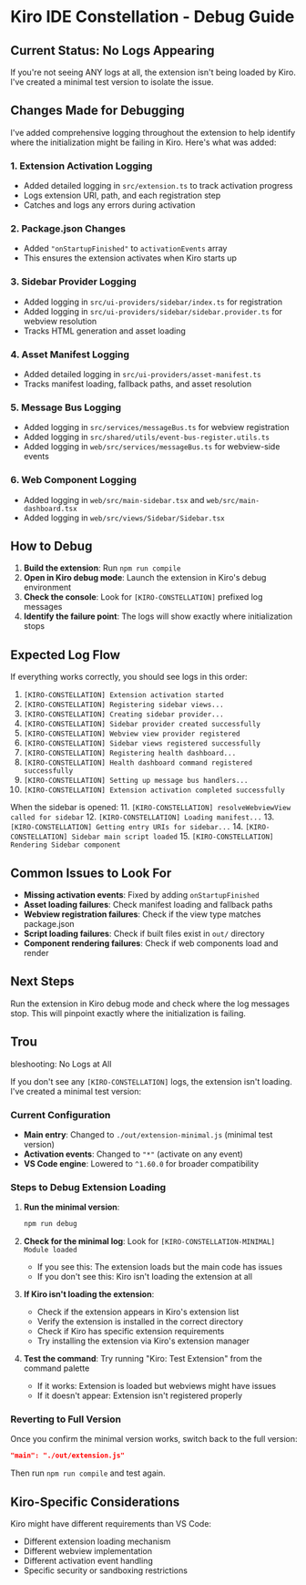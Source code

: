 # Kiro IDE Constellation - Debug Guide

## Current Status: No Logs Appearing

If you're not seeing ANY logs at all, the extension isn't being loaded by Kiro. I've created a minimal test version to isolate the issue.

## Changes Made for Debugging

I've added comprehensive logging throughout the extension to help identify where the initialization might be failing in Kiro. Here's what was added:

### 1. Extension Activation Logging
- Added detailed logging in `src/extension.ts` to track activation progress
- Logs extension URI, path, and each registration step
- Catches and logs any errors during activation

### 2. Package.json Changes
- Added `"onStartupFinished"` to `activationEvents` array
- This ensures the extension activates when Kiro starts up

### 3. Sidebar Provider Logging
- Added logging in `src/ui-providers/sidebar/index.ts` for registration
- Added logging in `src/ui-providers/sidebar/sidebar.provider.ts` for webview resolution
- Tracks HTML generation and asset loading

### 4. Asset Manifest Logging
- Added detailed logging in `src/ui-providers/asset-manifest.ts`
- Tracks manifest loading, fallback paths, and asset resolution

### 5. Message Bus Logging
- Added logging in `src/services/messageBus.ts` for webview registration
- Added logging in `src/shared/utils/event-bus-register.utils.ts`
- Added logging in `web/src/services/messageBus.ts` for webview-side events

### 6. Web Component Logging
- Added logging in `web/src/main-sidebar.tsx` and `web/src/main-dashboard.tsx`
- Added logging in `web/src/views/Sidebar/Sidebar.tsx`

## How to Debug

1. **Build the extension**: Run `npm run compile`
2. **Open in Kiro debug mode**: Launch the extension in Kiro's debug environment
3. **Check the console**: Look for `[KIRO-CONSTELLATION]` prefixed log messages
4. **Identify the failure point**: The logs will show exactly where initialization stops

## Expected Log Flow

If everything works correctly, you should see logs in this order:

1. `[KIRO-CONSTELLATION] Extension activation started`
2. `[KIRO-CONSTELLATION] Registering sidebar views...`
3. `[KIRO-CONSTELLATION] Creating sidebar provider...`
4. `[KIRO-CONSTELLATION] Sidebar provider created successfully`
5. `[KIRO-CONSTELLATION] Webview view provider registered`
6. `[KIRO-CONSTELLATION] Sidebar views registered successfully`
7. `[KIRO-CONSTELLATION] Registering health dashboard...`
8. `[KIRO-CONSTELLATION] Health dashboard command registered successfully`
9. `[KIRO-CONSTELLATION] Setting up message bus handlers...`
10. `[KIRO-CONSTELLATION] Extension activation completed successfully`

When the sidebar is opened:
11. `[KIRO-CONSTELLATION] resolveWebviewView called for sidebar`
12. `[KIRO-CONSTELLATION] Loading manifest...`
13. `[KIRO-CONSTELLATION] Getting entry URIs for sidebar...`
14. `[KIRO-CONSTELLATION] Sidebar main script loaded`
15. `[KIRO-CONSTELLATION] Rendering Sidebar component`

## Common Issues to Look For

- **Missing activation events**: Fixed by adding `onStartupFinished`
- **Asset loading failures**: Check manifest loading and fallback paths
- **Webview registration failures**: Check if the view type matches package.json
- **Script loading failures**: Check if built files exist in `out/` directory
- **Component rendering failures**: Check if web components load and render

## Next Steps

Run the extension in Kiro debug mode and check where the log messages stop. This will pinpoint exactly where the initialization is failing.
## Trou
bleshooting: No Logs at All

If you don't see any `[KIRO-CONSTELLATION]` logs, the extension isn't loading. I've created a minimal test version:

### Current Configuration
- **Main entry**: Changed to `./out/extension-minimal.js` (minimal test version)
- **Activation events**: Changed to `"*"` (activate on any event)
- **VS Code engine**: Lowered to `^1.60.0` for broader compatibility

### Steps to Debug Extension Loading

1. **Run the minimal version**: 
   ```bash
   npm run debug
   ```

2. **Check for the minimal log**: Look for `[KIRO-CONSTELLATION-MINIMAL] Module loaded`
   - If you see this: The extension loads but the main code has issues
   - If you don't see this: Kiro isn't loading the extension at all

3. **If Kiro isn't loading the extension**:
   - Check if the extension appears in Kiro's extension list
   - Verify the extension is installed in the correct directory
   - Check if Kiro has specific extension requirements
   - Try installing the extension via Kiro's extension manager

4. **Test the command**: Try running "Kiro: Test Extension" from the command palette
   - If it works: Extension is loaded but webviews might have issues
   - If it doesn't appear: Extension isn't registered properly

### Reverting to Full Version

Once you confirm the minimal version works, switch back to the full version:

```json
"main": "./out/extension.js"
```

Then run `npm run compile` and test again.

## Kiro-Specific Considerations

Kiro might have different requirements than VS Code:
- Different extension loading mechanism
- Different webview implementation
- Different activation event handling
- Specific security or sandboxing restrictions